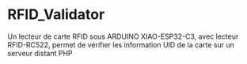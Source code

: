 # RFID_Validator
Un lecteur de carte RFID sous ARDUINO XIAO-ESP32-C3, avec lecteur RFID-RC522, permet de vérifier les information UID de la carte sur un serveur distant PHP
